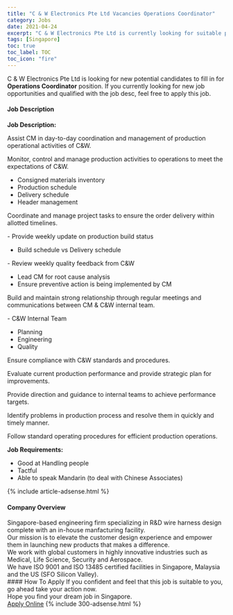 ```yaml
---
title: "C & W Electronics Pte Ltd Vacancies Operations Coordinator" 
category: Jobs 
date: 2021-04-24 
excerpt: "C & W Electronics Pte Ltd is currently looking for suitable person to fill in the Operations Coordinator which based in Singapore" 
tags: [Singapore] 
toc: true 
toc_label: TOC 
toc_icon: "fire" 
--- 
```


<p>C & W Electronics Pte Ltd is looking for new potential candidates to fill in for <b>Operations Coordinator</b> position. If you currently looking for new job opportunities and qualified with the job desc, feel free to apply this job.
</p><div><div><h4>Job Description</h4></div><div><div><span><div><p><strong>Job Description:</strong></p><p><span>Assist CM in day-to-day coordination and management of production operational activities of C&amp;W.</span></p><p><span>Monitor, control and manage production activities to operations to meet the expectations of C&amp;W.</span></p><ul><li><span>Consigned materials inventory</span></li><li><span>Production schedule</span></li><li><span>Delivery schedule</span></li><li><span>Header management</span></li></ul><p><span>Coordinate and manage project tasks to ensure the order delivery within allotted timelines.</span></p><p><span>-&#160;Provide weekly update on production build status</span></p><ul><li><span>Build schedule vs Delivery schedule</span></li></ul><p><span>-&#160;Review weekly quality feedback from C&amp;W</span></p><ul><li><span>Lead CM for root cause analysis</span></li><li><span>Ensure preventive action is being implemented by CM</span></li></ul><p><span>Build and maintain strong relationship through regular meetings and communications between CM &amp; C&amp;W internal team.</span></p><p><span>-&#160;C&amp;W Internal Team</span></p><ul><li><span>Planning</span></li><li><span>Engineering</span></li><li><span>Quality</span></li></ul><p><span>Ensure compliance with C&amp;W standards and procedures.</span></p><p><span>Evaluate current production performance and provide strategic plan for improvements.</span></p><p><span>Provide direction and guidance to internal teams to achieve performance targets.</span></p><p><span>Identify problems in production process and resolve them in quickly and timely manner.</span></p><p><span>Follow standard operating procedures for efficient production operations.</span></p><p><strong>Job Requirements:</strong></p><ul><li>Good at Handling people</li><li><span>Tactful</span></li><li><span>Able to speak Mandarin (to deal with Chinese Associates)</span></li></ul></div></span></div></div></div> 
{% include article-adsense.html %} 
<div><div><h4>Company Overview</h4></div><div><div><span><div><div>
	Singapore-based engineering firm specializing in R&amp;D wire harness design complete with an in-house manfacturing facility.</div>
<div>
	Our mission is to elevate the customer design experience and empower them in launching new products that makes a difference.</div>
<div>
	We work with global customers in highly innovative industries such as Medical, Life Science, Security and Aerospace.</div>
<div>
	We have ISO 9001 and ISO 13485 certified facilities in Singapore, Malaysia and the US (SFO Silicon Valley).</div></div></span></div></div></div> 
#### How To Apply 
If you confident and feel that this job is suitable to you, go ahead take your action now. <br/> 
Hope you find your dream job in Singapore. <br/> 
<a href="https://www.jobstreet.com.my/en/job/operations-coordinator-8498793/origin/sg?jobId=jobstreet-sg-job-8498793&" class="btn btn--info" target="_blank" rel="nofollow noopenner">Apply Online</a> 
{% include 300-adsense.html %} 